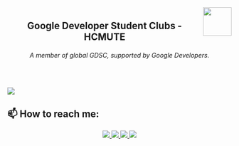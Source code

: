 <!-- <img align="left" width="400" src="https://github.githubassets.com/images/modules/profile/profile-first-repo.svg" /> -->
<img align="right" width="64" src="https://github.com/GDSC-HCMUTE.png" />
<!-- <img align="right" width="64" src="https://img.icons8.com/color/48/vietnam-circular.png" /> -->

<h2 align="center">Google Developer Student Clubs - HCMUTE</h2>
<p align="center">
  <h6 align="center">A member of global GDSC, supported by Google Developers.</h6>
</p>

<br />

![](https://komarev.com/ghpvc/?username=GDSC-HCMUTE&style=flat-square)

## 📫 How to reach me:

<p align="center">
  <a href="https://www.facebook.com/gdsc.hcmute/" alt="Facebook">
    <img src="https://img.icons8.com/fluent/48/000000/facebook-new.png" target="_blank" />
  </a> 
  <a href="https://github.com/GDSC-HCMUTE" alt="Github">
    <img src="https://img.icons8.com/fluent/48/000000/github.png"/>
  </a> 
  <a href="mailto:dsc.hcmute@gmail.com" alt="Email">
    <img src="https://img.icons8.com/fluent/48/000000/mailing.png"/>
  </a>
  <a href="https://gdsc.community.dev/ho-chi-minh-city-university-of-technology-and-education-ho-chi-minh-city-vietnam/" alt="Email">
    <img src="https://img.icons8.com/color/48/domain--v1.png"/>
  </a>
</p>
